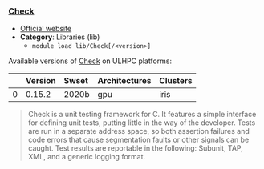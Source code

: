 ### [Check](https://libcheck.github.io/check/)

* [Official website](https://libcheck.github.io/check/)
* __Category__: Libraries (lib)
    -  `module load lib/Check[/<version>]`

Available versions of [Check](https://libcheck.github.io/check/) on ULHPC platforms:

|    | Version   | Swset   | Architectures   | Clusters   |
|---:|:----------|:--------|:----------------|:-----------|
|  0 | 0.15.2    | 2020b   | gpu             | iris       |

> Check is a unit testing framework for C. It features a simple interface for defining unit tests, putting little in the way of the developer. Tests are run in a separate address space, so both assertion failures and code errors that cause segmentation faults or other signals can be caught. Test results are reportable in the following: Subunit, TAP, XML, and a generic logging format.
